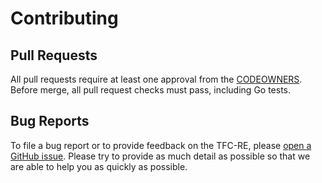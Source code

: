 # Contributing

## Pull Requests
All pull requests require at least one approval from the [CODEOWNERS](https://github.com/hashicorp/aws-service-catalog-engine-for-tfc/blob/main/.github/CODEOWNERS). Before merge, all pull request checks must pass, including Go tests.

## Bug Reports
To file a bug report or to provide feedback on the TFC-RE, please [open a GitHub issue](https://github.com/hashicorp/aws-service-catalog-engine-for-tfc/issues). Please try to provide as much detail as possible so that we are able to help you as quickly as possible.

